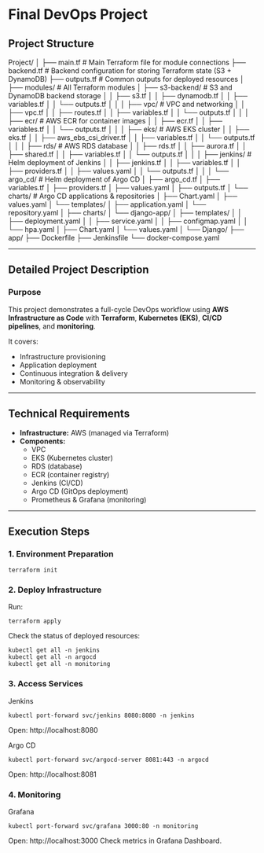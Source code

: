 # Final DevOps Project

## Project Structure

Project/
│
├── main.tf # Main Terraform file for module connections
├── backend.tf # Backend configuration for storing Terraform state (S3 + DynamoDB)
├── outputs.tf # Common outputs for deployed resources
│
├── modules/ # All Terraform modules
│ ├── s3-backend/ # S3 and DynamoDB backend storage
│ │ ├── s3.tf
│ │ ├── dynamodb.tf
│ │ ├── variables.tf
│ │ └── outputs.tf
│ │
│ ├── vpc/ # VPC and networking
│ │ ├── vpc.tf
│ │ ├── routes.tf
│ │ ├── variables.tf
│ │ └── outputs.tf
│ │
│ ├── ecr/ # AWS ECR for container images
│ │ ├── ecr.tf
│ │ ├── variables.tf
│ │ └── outputs.tf
│ │
│ ├── eks/ # AWS EKS cluster
│ │ ├── eks.tf
│ │ ├── aws_ebs_csi_driver.tf
│ │ ├── variables.tf
│ │ └── outputs.tf
│ │
│ ├── rds/ # AWS RDS database
│ │ ├── rds.tf
│ │ ├── aurora.tf
│ │ ├── shared.tf
│ │ ├── variables.tf
│ │ └── outputs.tf
│ │
│ ├── jenkins/ # Helm deployment of Jenkins
│ │ ├── jenkins.tf
│ │ ├── variables.tf
│ │ ├── providers.tf
│ │ ├── values.yaml
│ │ └── outputs.tf
│ │
│ └── argo_cd/ # Helm deployment of Argo CD
│ ├── argo_cd.tf
│ ├── variables.tf
│ ├── providers.tf
│ ├── values.yaml
│ ├── outputs.tf
│ └── charts/ # Argo CD applications & repositories
│ ├── Chart.yaml
│ ├── values.yaml
│ └── templates/
│ ├── application.yaml
│ └── repository.yaml
│
├── charts/
│ └── django-app/
│ ├── templates/
│ │ ├── deployment.yaml
│ │ ├── service.yaml
│ │ ├── configmap.yaml
│ │ └── hpa.yaml
│ ├── Chart.yaml
│ └── values.yaml
│
└── Django/
├── app/
├── Dockerfile
├── Jenkinsfile
└── docker-compose.yaml


---

## Detailed Project Description

### **Purpose**
This project demonstrates a full-cycle DevOps workflow using **AWS Infrastructure as Code** with **Terraform**, **Kubernetes (EKS)**, **CI/CD pipelines**, and **monitoring**.

It covers:
- Infrastructure provisioning
- Application deployment
- Continuous integration & delivery
- Monitoring & observability

---

## **Technical Requirements**

- **Infrastructure:** AWS (managed via Terraform)
- **Components:**
  - VPC
  - EKS (Kubernetes cluster)
  - RDS (database)
  - ECR (container registry)
  - Jenkins (CI/CD)
  - Argo CD (GitOps deployment)
  - Prometheus & Grafana (monitoring)

---

## **Execution Steps**

### **1. Environment Preparation**
```
terraform init
```

### **2. Deploy Infrastructure**
Run:

```
terraform apply
```

Check the status of deployed resources:

```
kubectl get all -n jenkins
kubectl get all -n argocd
kubectl get all -n monitoring
```

### **3. Access Services**
Jenkins

```
kubectl port-forward svc/jenkins 8080:8080 -n jenkins
```

Open: http://localhost:8080

Argo CD

```
kubectl port-forward svc/argocd-server 8081:443 -n argocd
```

Open: http://localhost:8081

### **4. Monitoring**
Grafana

```
kubectl port-forward svc/grafana 3000:80 -n monitoring
```

Open: http://localhost:3000
Check metrics in Grafana Dashboard.